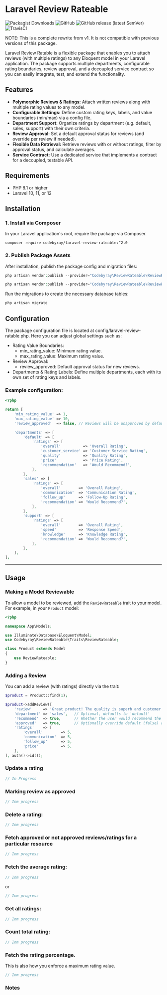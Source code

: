 # Laravel Review Rateable
<img alt="Packagist Downloads" src="https://img.shields.io/packagist/dt/codebyray/laravel-review-rateable"> <img alt="GitHub" src="https://img.shields.io/github/license/codebyray/laravel-review-rateable"> <img alt="GitHub release (latest SemVer)" src="https://img.shields.io/github/v/release/codebyray/laravel-review-rateable"> <img alt="TravisCI" src="https://api.travis-ci.com/codebyray/laravel-review-rateable.svg?branch=master">

NOTE: This is a complete rewrite from v1. It is not compatible with previous versions of this package.


Laravel Review Ratable is a flexible package that enables you to attach reviews (with multiple ratings) to any Eloquent model in your Laravel application. The package supports multiple departments, configurable rating boundaries, review approval, and a decoupled service contract so you can easily integrate, test, and extend the functionality.

## Features

- **Polymorphic Reviews & Ratings:** Attach written reviews along with multiple rating values to any model.
- **Configurable Settings:** Define custom rating keys, labels, and value boundaries (min/max) via a config file.
- **Department Support:** Organize ratings by department (e.g. default, sales, support) with their own criteria.
- **Review Approval:** Set a default approval status for reviews (and override per review if needed).
- **Flexible Data Retrieval:** Retrieve reviews with or without ratings, filter by approval status, and calculate averages.
- **Service Contract:** Use a dedicated service that implements a contract for a decoupled, testable API.

## Requirements

- PHP 8.1 or higher
- Laravel 10, 11, or 12

## Installation

### 1. Install via Composer

In your Laravel application's root, require the package via Composer.

```
composer require codebyray/laravel-review-rateable:^2.0
```

### 2. Publish Package Assets
After installation, publish the package config and migration files:

```php
php artisan vendor:publish --provider="Codebyray\ReviewRateable\ReviewRateableServiceProvider" --tag=config
```
```php
php artisan vendor:publish --provider="Codebyray\ReviewRateable\ReviewRateableServiceProvider" --tag=migrations
```
Run the migrations to create the necessary database tables:
```php
php artisan migrate
```

## Configuration

The package configuration file is located at config/laravel-review-ratable.php. Here you can adjust global settings such as:

- Rating Value Boundaries:
    - min_rating_value: Minimum rating value.
    - max_rating_value: Maximum rating value.
- Review Approval:
    - review_approved: Default approval status for new reviews.
- Departments & Rating Labels: Define multiple departments, each with its own set of rating keys and labels.

### Example configuration:
```php
<?php

return [
    'min_rating_value' => 1,
    'max_rating_value' => 10,
    'review_approved'  => false, // Reviews will be unapproved by default

    'departments' => [
        'default' => [
            'ratings' => [
                'overall'          => 'Overall Rating',
                'customer_service' => 'Customer Service Rating',
                'quality'          => 'Quality Rating',
                'price'            => 'Price Rating',
                'recommendation'   => 'Would Recommend?',
            ],
        ],
        'sales' => [
            'ratings' => [
                'overall'        => 'Overall Rating',
                'communication'  => 'Communication Rating',
                'follow_up'      => 'Follow-Up Rating',
                'recommendation' => 'Would Recommend?',
            ],
        ],
        'support' => [
            'ratings' => [
                'overall'        => 'Overall Rating',
                'speed'          => 'Response Speed',
                'knowledge'      => 'Knowledge Rating',
                'recommendation' => 'Would Recommend?',
            ],
        ],
    ],
];
```

-----

## Usage
### Making a Model Reviewable
To allow a model to be reviewed, add the ``ReviewRateable`` trait to your model. For example, in your ``Product`` model:
```php
<?php

namespace App\Models;

use Illuminate\Database\Eloquent\Model;
use Codebyray\ReviewRateable\Traits\ReviewRateable;

class Product extends Model
{
    use ReviewRateable;
}
```
### Adding a Review
You can add a review (with ratings) directly via the trait:
```php
$product = Product::find(1);

$product->addReview([
    'review'     => 'Great product! The quality is superb and customer service was excellent.',
    'department' => 'sales',   // Optional, defaults to 'default'
    'recommend'  => true,      // Whether the user would recommend the product being reviewed
    'approved'   => true,      // Optionally override default (false) approval by providing 'approved'
    'ratings'    => [
        'overall'        => 5,
        'communication'  => 5,
        'follow_up'      => 5,
        'price'          => 5,
    ],
], auth()->id());
```

### Update a rating
```php
// In Progress
```
### Marking review as approved
```php
// Inm progress
```
### Delete a rating:
```php
// Inm progress
```

### Fetch approved or not approved reviews/ratings for a particular resource
```php
// Inm progress
```
### Fetch the average rating:
````php
// Inm progress
````

or

````php
// Inm progress
````

### Get all ratings:
```php
// Inm progress
```

### Count total rating:
````php
// Inm progress
````

### Fetch the rating percentage.
This is also how you enforce a maximum rating value.
````php
// Inm progress
````

### Notes

